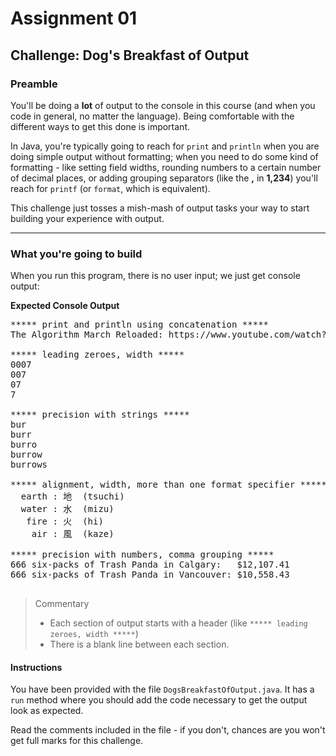 # Assignment 01

## Challenge: Dog's Breakfast of Output

### Preamble

You'll be doing a **lot** of output to the console in this course (and when you code in general, no matter the language). Being comfortable with the different ways to get this done is important.

In Java, you're typically going to reach for `print` and `println` when you are doing simple output without formatting; when you need to do some kind of formatting - like setting field widths, rounding numbers to a certain number of decimal places, or adding grouping separators (like the **,** in **1,234**) you'll reach for `printf` (or `format`, which is equivalent).

This challenge just tosses a mish-mash of output tasks your way to start building your experience with output.

---

### What you're going to build

When you run this program, there is no user input; we just get console output:

**Expected Console Output**

<pre>
***** print and println using concatenation *****
The Algorithm March Reloaded: https://www.youtube.com/watch?v=jVMsHHFJX68

***** leading zeroes, width *****
0007
007
07
7

***** precision with strings *****
bur
burr
burro
burrow
burrows

***** alignment, width, more than one format specifier *****
  earth : 地  (tsuchi)
  water : 水  (mizu)
   fire : 火  (hi)
    air : 風  (kaze)

***** precision with numbers, comma grouping *****
666 six-packs of Trash Panda in Calgary:   $12,107.41
666 six-packs of Trash Panda in Vancouver: $10,558.43
 </pre>

> Commentary
>
> - Each section of output starts with a header (like `***** leading zeroes, width *****`)
> - There is a blank line between each section.

#### Instructions

You have been provided with the file `DogsBreakfastOfOutput.java`. It has a `run` method where you should add the code necessary to get the output look as expected.

Read the comments included in the file - if you don't, chances are you won't get full marks for this challenge.
